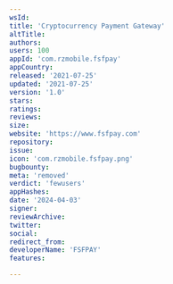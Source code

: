 ```yaml
---
wsId: 
title: 'Cryptocurrency Payment Gateway'
altTitle: 
authors: 
users: 100
appId: 'com.rzmobile.fsfpay'
appCountry: 
released: '2021-07-25'
updated: '2021-07-25'
version: '1.0'
stars: 
ratings: 
reviews: 
size: 
website: 'https://www.fsfpay.com'
repository: 
issue: 
icon: 'com.rzmobile.fsfpay.png'
bugbounty: 
meta: 'removed'
verdict: 'fewusers'
appHashes: 
date: '2024-04-03'
signer: 
reviewArchive: 
twitter: 
social: 
redirect_from: 
developerName: 'FSFPAY'
features: 

---
```


